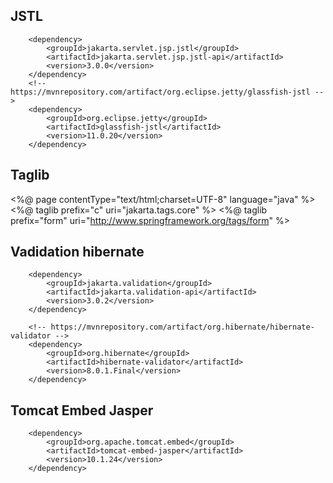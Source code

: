 ## JSTL
        <dependency>
            <groupId>jakarta.servlet.jsp.jstl</groupId>
            <artifactId>jakarta.servlet.jsp.jstl-api</artifactId>
            <version>3.0.0</version>
        </dependency>
        <!-- https://mvnrepository.com/artifact/org.eclipse.jetty/glassfish-jstl -->
        <dependency>
            <groupId>org.eclipse.jetty</groupId>
            <artifactId>glassfish-jstl</artifactId>
            <version>11.0.20</version>
        </dependency>


## Taglib

<%@ page contentType="text/html;charset=UTF-8" language="java" %>
<%@ taglib prefix="c" uri="jakarta.tags.core" %>
<%@ taglib prefix="form" uri="http://www.springframework.org/tags/form" %>


## Vadidation hibernate
<!-- https://mvnrepository.com/artifact/jakarta.validation/jakarta.validation-api -->
        <dependency>
            <groupId>jakarta.validation</groupId>
            <artifactId>jakarta.validation-api</artifactId>
            <version>3.0.2</version>
        </dependency>

        <!-- https://mvnrepository.com/artifact/org.hibernate/hibernate-validator -->
        <dependency>
            <groupId>org.hibernate</groupId>
            <artifactId>hibernate-validator</artifactId>
            <version>8.0.1.Final</version>
        </dependency>

## Tomcat Embed Jasper
<!-- https://mvnrepository.com/artifact/org.apache.tomcat.embed/tomcat-embed-jasper -->
        <dependency>
            <groupId>org.apache.tomcat.embed</groupId>
            <artifactId>tomcat-embed-jasper</artifactId>
            <version>10.1.24</version>
        </dependency>

